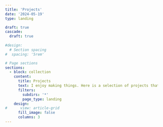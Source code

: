 ```yaml
---
title: 'Projects'
date: '2024-05-19'
type: landing

draft: true  
cascade:
  draft: true
  
#design:
  # Section spacing
#  spacing: '5rem'

# Page sections
sections:
  - block: collection
    content:
      title: Projects
      text: I enjoy making things. Here is a selection of projects that I have worked on over the years.
      filters: 
        subdirs: '*'
        page_type: landing
    design:
#      view: article-grid
      fill_image: false
      columns: 3
---
```


